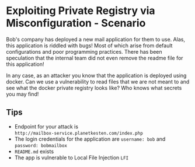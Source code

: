 # Exploiting Private Registry via Misconfiguration - Scenario

Bob's company has deployed a new mail application for them to use. Alas, this application is riddled with bugs! Most of which arise from default configurations and poor programming practices. There has been speculation that the internal team did not even remove the readme file for this application!

In any case, as an attacker you know that the application is deployed using docker. Can we use a vulnerability to read files that we are not meant to and see what the docker private registry looks like? Who knows what secrets you may find!

## Tips

* Endpoint for your attack is \
  `http://mailbox-service.planetkesten.com/index.php`
* The login credentials for the application are `username: bob` and `password: bobmailbox`
* `README.md` exists
* The app is vulnerable to Local File Injection `LFI`